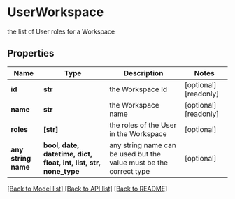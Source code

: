 # UserWorkspace

the list of User roles for a Workspace

## Properties
Name | Type | Description | Notes
------------ | ------------- | ------------- | -------------
**id** | **str** | the Workspace Id | [optional] [readonly] 
**name** | **str** | the Workspace name | [optional] [readonly] 
**roles** | **[str]** | the roles of the User in the Workspace | [optional] 
**any string name** | **bool, date, datetime, dict, float, int, list, str, none_type** | any string name can be used but the value must be the correct type | [optional]

[[Back to Model list]](../README.md#documentation-for-models) [[Back to API list]](../README.md#documentation-for-api-endpoints) [[Back to README]](../README.md)


